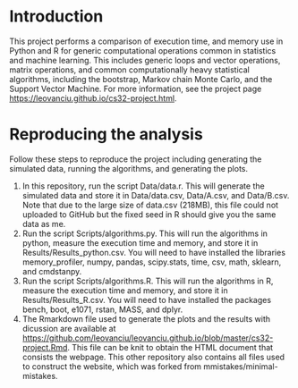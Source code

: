 # Introduction
This project performs a comparison of execution time, and memory use in Python and R for generic computational operations common in statistics and machine learning. This includes generic loops and vector operations, matrix operations, and common computationally heavy statistical algorithms, including the bootstrap, Markov chain Monte Carlo, and the Support Vector Machine. For more information, see the project page https://leovanciu.github.io/cs32-project.html.

# Reproducing the analysis
Follow these steps to reproduce the project including generating the simulated data, running the algorithms, and generating the plots.
1) In this repository, run the script Data/data.r. This will generate the simulated data and store it in Data/data.csv, Data/A.csv, and Data/B.csv. Note that due to the large size of data.csv (218MB), this file could not uploaded to GitHub but the fixed seed in R should give you the same data as me.
2) Run the script Scripts/algorithms.py. This will run the algorithms in python, measure the execution time and memory, and store it in Results/Results_python.csv. You will need to have installed the libraries memory_profiler, numpy, pandas, scipy.stats, time, csv, math, sklearn, and cmdstanpy.
3) Run the script Scripts/algorithms.R. This will run the algorithms in R, measure the execution time and memory, and store it in Results/Results_R.csv. You will need to have installed the packages bench, boot, e1071, rstan, MASS, and dplyr.
4) The Rmarkdown file used to generate the plots and the results with dicussion are available at https://github.com/leovanciu/leovanciu.github.io/blob/master/cs32-project.Rmd. This file can be knit to obtain the HTML document that consists the webpage. This other repository also contains all files used to construct the website, which was forked from mmistakes/minimal-mistakes.